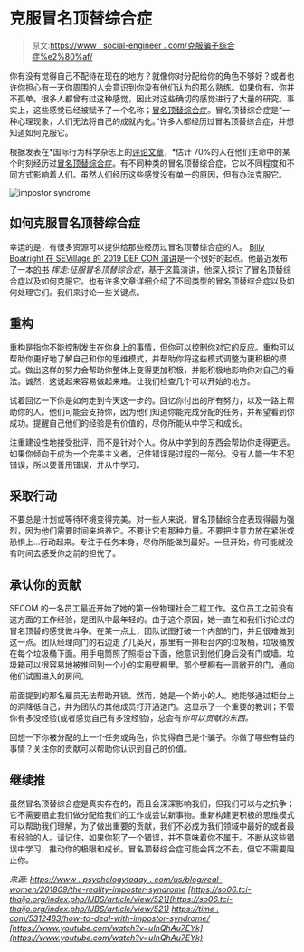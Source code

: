 # 克服冒名顶替综合症

> 原文:[https://www . social-engineer . com/克服骗子综合症%e2%80%af/](https://www.social-engineer.com/overcome-the-impostor-syndrome%e2%80%af/)

你有没有觉得自己不配待在现在的地方？就像你对分配给你的角色不够好？或者也许你担心有一天你周围的人会意识到你没有他们认为的那么熟练。如果你有，你并不孤单。很多人都曾有过这种感觉，因此对这些确切的感觉进行了大量的研究。事实上，这些感觉已经被赋予了一个名称；[冒名顶替综合症](https://www.psychologytoday.com/us/blog/real-women/201809/the-reality-imposter-syndrome)。冒名顶替综合症是“一种心理现象，人们无法将自己的成就内化。”许多人都经历过冒名顶替综合症，并想知道如何克服它。

根据发表在*国际行为科学杂志上的[评论文章](https://so06.tci-thaijo.org/index.php/IJBS/article/view/521)，*估计 70%的人在他们生命中的某个时刻经历过[冒名顶替综合症](https://time.com/5312483/how-to-deal-with-impostor-syndrome/)。有不同种类的冒名顶替综合症，它以不同程度和不同方式影响着人们。虽然人们经历这些感觉没有单一的原因，但有办法克服它。

![impostor syndrome](../Images/3735bd5bb9ed64342ee50e9104e3138b.png)

## 如何克服冒名顶替综合症

幸运的是，有很多资源可以提供给那些经历过冒名顶替综合症的人。 [Billy Boatright 在 SEVillage 的 2019 DEF CON 演讲](https://www.youtube.com/watch?v=uIhQhAu7EYk)是一个很好的起点。他最近发布了一本[的书](https://www.amazon.com/Swing-Away-Conquering-Impostor-Syndrome-ebook/dp/B086XKDDY2) *挥走:征服冒名顶替综合症*，基于这篇演讲，他深入探讨了冒名顶替综合症以及如何克服它。也有许多文章详细介绍了不同类型的冒名顶替综合症以及如何处理它们。我们来讨论一些关键点。

## 重构

重构是指你不能控制发生在你身上的事情，但你可以控制你对它的反应。重构可以帮助你更好地了解自己和你的思维模式，并帮助你将这些模式调整为更积极的模式。做出这样的努力会帮助你整体上变得更加积极，并能积极地影响你对自己的看法。诚然，这说起来容易做起来难。让我们检查几个可以开始的地方。

试着回忆一下你是如何走到今天这一步的。回忆你付出的所有努力，以及一路上帮助你的人。他们可能会支持你，因为他们知道你能完成分配的任务，并希望看到你成功。提醒自己他们的经验是有价值的，尽你所能从中学习和成长。

注重建设性地接受批评，而不是针对个人。你从中学到的东西会帮助你走得更远。如果你倾向于成为一个完美主义者，记住错误是过程的一部分。没有人能一生不犯错误，所以要善用错误，并从中学习。

## 采取行动

不要总是计划或等待环境变得完美。对一些人来说，冒名顶替综合症表现得最为强烈，因为他们需要时间来培养它。不要让它有那种力量。不要把注意力放在紧张或恐惧上…行动起来。专注于任务本身，尽你所能做到最好。一旦开始，你可能就没有时间去感受你之前的担忧了。

## 承认你的贡献

SECOM 的一名员工最近开始了她的第一份物理社会工程工作。这位员工之前没有这方面的工作经验，是团队中最年轻的。由于这个原因，她一直在和我们讨论过的冒名顶替的感觉做斗争。在某一点上，团队试图打破一个内部的门，并且很难做到这一点。团队经理向门的右边走了几英尺，那里有一排柜台内的垃圾桶，垃圾桶放在每个垃圾桶下面。用手电筒照了照柜台下面，他意识到他们身后没有门或墙。垃圾箱可以很容易地被推回到一个小的实用壁橱里。那个壁橱有一扇敞开的门，通向他们试图进入的房间。

前面提到的那名雇员无法帮助开锁。然而，她是一个娇小的人。她能够通过柜台上的洞降低自己，并为团队的其他成员打开通道门。这显示了一个重要的教训；不管你有多没经验(或者感觉自己有多没经验)，总会有*你可以贡献的东西。*

回想一下你被分配的上一个任务或角色，你觉得自己是个骗子。你做了哪些有益的事情？关注你的贡献可以帮助你认识到自己的价值。

## 继续推

虽然冒名顶替综合症是真实存在的，而且会深深影响我们，但我们可以与之抗争；它不需要阻止我们做分配给我们的工作或尝试新事物。重新构建更积极的思维模式可以帮助我们理解，为了做出重要的贡献，我们不必成为我们领域中最好的或者最有经验的人。请记住，如果你犯了一个错误，并不意味着你不属于。不断从这些错误中学习，推动你的极限和成长。冒名顶替综合症可能会挥之不去，但它不需要阻止你。

*来源:*
*[https://www . psychologytoday . com/us/blog/real-women/201809/the-reality-imposter-syndrome](https://www.psychologytoday.com/us/blog/real-women/201809/the-reality-imposter-syndrome)*
*[https://so06.tci-thaijo.org/index.php/IJBS/article/view/521](https://so06.tci-thaijo.org/index.php/IJBS/article/view/521)*
*[https://time . com/5312483/how-to-deal-with-impostor-syndrome/](https://time.com/5312483/how-to-deal-with-impostor-syndrome/)*
*[https://www.youtube.com/watch?v=uIhQhAu7EYk](https://www.youtube.com/watch?v=uIhQhAu7EYk)*